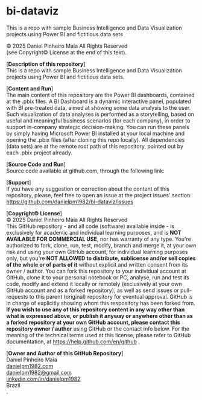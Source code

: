 # bi-dataviz
This is a repo with sample Business Intelligence and Data Visualization projects using Power BI and fictitious data sets

© 2025 Daniel Pinheiro Maia All Rights Reserved<br>
(see Copyright© License at the end of this text).

[**Description of this repository**]<br>
This is a repo with sample Business Intelligence and Data Visualization projects using Power BI and fictitious data sets.

[**Content and Run**]<br>
The main content of this repository are the Power BI dashboards, contained at the .pbix files. A BI Dashboard is a dynamic interactive panel, populated with BI pre-treated data, aimed at showing some data analysis to the user. Such visualization of data analyses is performed as a storytelling, based on useful and meaningful business scenarios (for each company), in order to support in-company strategic decision-making. You can run these panels by simply having Microsoft Power BI installed at your local machine and opening the .pbix files (after cloning this repo locally). All dependencies (data sets) are at the remote root path of this repository, pointed out by each .pbix project already.

[**Source Code and Run**]<br>
Source code available at github.com, through the following link:<br>

[**Support**]<br>
If you have any suggestion or correction about the content of this repository, please, feel free to open an issue at the project issues' section:<br>
https://github.com/danielpm1982/bi-dataviz/issues

[**Copyright© License**]<br>
© 2025 Daniel Pinheiro Maia All Rights Reserved<br>
This GitHub repository - and all code (software) available inside - is exclusively for academic and individual learning purposes, and is **NOT AVAILABLE FOR COMMERCIAL USE**, nor has warranty of any type. You're authorized to fork, clone, run, test, modify, branch and merge it, at your own risk and using your own GitHub account, for individual learning purposes only, but you're **NOT ALLOWED to distribute, sublicense and/or sell copies of the whole or of parts of it** without explicit and written consent from its owner / author. You can fork this repository to your individual account at GitHub, clone it to your personal notebook or PC, analyse, run and test its code, modify and extend it locally or remotely (exclusively at your own GitHub account and as a forked repository), as well as send issues or pull-requests to this parent (original) repository for eventual approval. GitHub is in charge of explicitly showing whom this respository has been forked from. **If you wish to use any of this repository content in any way other than what is expressed above, or publish it anyway or anywhere other than as a forked repository at your own GitHub account, please contact this repository owner / author** using GitHub or the contact info below. For the meaning of the technical terms used at this license, please refer to GitHub documentation, at https://help.github.com/en/github .

[**Owner and Author of this GitHub Repository**]<br>
Daniel Pinheiro Maia<br>
[danielpm1982.com](https://www.danielpm1982.com)<br>
danielpm1982@gmail.com<br>
[linkedin.com/in/danielpm1982](https://www.linkedin.com/in/danielpm1982)<br>
Brazil<br>
.
